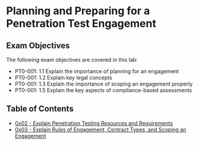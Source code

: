 # Planning and Preparing for a Penetration Test Engagement

## Exam Objectives

The following exam objectives are covered in this lab:

* PT0-001: 1.1 Explain the importance of planning for an engagement
* PT0-001: 1.2 Explain key legal concepts
* PT0-001: 1.3 Explain the importance of scoping an engagement properly
* PT0-001: 1.5 Explain the key aspects of compliance-based assessments

## Table of Contents


* [0x02 - Explain Penetration Testing Resources and Requirements](https://github.com/crysthofferattier/information-technology-certifications/tree/main/comptia/pentest%2B/0x02)
* [0x03 - Explain Rules of Engagement, Contract Types, and Scoping an Engagement](https://github.com/crysthofferattier/information-technology-certifications/tree/main/comptia/pentest%2B/0x03)
